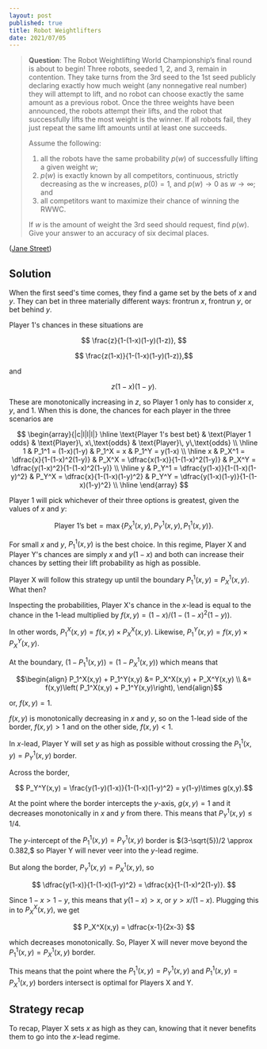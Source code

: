 ```yaml
---
layout: post
published: true
title: Robot Weightlifters
date: 2021/07/05
---
```


>**Question**: The Robot Weightlifting World Championship’s final round is about to begin! Three robots, seeded 1, 2, and 3, remain in contention. They take turns from the 3rd seed to the 1st seed publicly declaring exactly how much weight (any nonnegative real number) they will attempt to lift, and no robot can choose exactly the same amount as a previous robot. Once the three weights have been announced, the robots attempt their lifts, and the robot that successfully lifts the most weight is the winner. If all robots fail, they just repeat the same lift amounts until at least one succeeds.
>
>Assume the following:
>
>1. all the robots have the same probability $p(w)$ of successfully lifting a given weight $w$;
>2. $p(w)$ is exactly known by all competitors, continuous, strictly decreasing as the w increases, $p(0) = 1,$ and $p(w) \rightarrow 0$ as $w \rightarrow \infty$; and
>3. all competitors want to maximize their chance of winning the RWWC.
>
>If $w$ is the amount of weight the 3rd seed should request, find $p(w).$ Give your answer to an accuracy of six decimal places.

<!--more-->

([Jane Street](https://www.janestreet.com/puzzles/robot-weightlifting-index/))

## Solution

When the first seed's time comes, they find a game set by the bets of $x$ and $y.$ They can bet in three materially different ways: frontrun $x,$ frontrun $y,$ or bet behind $y.$

Player 1's chances in these situations are

$$ \frac{z}{1-(1-x)(1-y)(1-z)}, $$

$$ \frac{z(1-x)}{1-(1-x)(1-y)(1-z)},$$

and

$$ z(1-x)(1-y). $$

These are monotonically increasing in $z,$ so Player 1 only has to consider $x,$ $y,$ and $1.$ When this is done, the chances for each player in the three scenarios are

$$
\begin{array}{|c|l|l|l|} \hline
\text{Player 1's best bet} & \text{Player 1 odds} & \text{Player}\, x\,\text{odds} & \text{Player}\, y\,\text{odds} \\ \hline
1 & P_1^1 = (1-x)(1-y) & P_1^X = x & P_1^Y = y(1-x) \\ \hline
x & P_X^1 = \dfrac{x}{1-(1-x)^2(1-y)} & P_X^X = \dfrac{x(1-x)}{1-(1-x)^2(1-y)} & P_X^Y = \dfrac{y(1-x)^2}{1-(1-x)^2(1-y)} \\ \hline
y & P_Y^1 = \dfrac{y(1-x)}{1-(1-x)(1-y)^2} & P_Y^X = \dfrac{x}{1-(1-x)(1-y)^2} & P_Y^Y = \dfrac{y(1-x)(1-y)}{1-(1-x)(1-y)^2} \\ \hline
\end{array}
$$


Player 1 will pick whichever of their three options is greatest, given the values of $x$ and $y:$

$$ \text{Player 1's bet} = \max\{P_X^1(x,y), P_Y^1(x,y), P_1^1(x,y)\}. $$

For small $x$ and $y,$ $P_1^1(x,y)$ is the best choice. In this regime, Player X and Player Y's chances are simply $x$ and $y(1-x)$ and both can increase their chances by setting their lift probability as high as possible. 

Player X will follow this strategy up until the boundary $P_1^1(x,y) = P_X^1(x,y).$ What then?

Inspecting the probabilities, Player X's chance in the $x$-lead is equal to the chance in the $1$-lead multiplied by $f(x,y) = (1-x)/(1-(1-x)^2(1-y)).$ 

In other words, $P_1^X(x,y) = f(x,y)\times P_X^X(x,y).$ Likewise, $P_1^Y(x,y) = f(x,y)\times P_X^Y(x,y).$ 

At the boundary, $(1 - P_1^1(x,y)) = (1 - P_X^1(x,y))$ which means that 

$$\begin{align}
P_1^X(x,y) + P_1^Y(x,y) &= P_X^X(x,y) + P_X^Y(x,y) \\
&= f(x,y)\left( P_1^X(x,y) + P_1^Y(x,y)\right),
\end{align}$$ 

or, $f(x,y) = 1.$

$f(x,y)$ is monotonically decreasing in $x$ and $y,$ so on the $1$-lead side of the border, $f(x,y) > 1$ and on the other side, $f(x,y) < 1.$ 

In $x$-lead, Player Y will set $y$ as high as possible without crossing the $P_1^1(x,y) = P_Y^1(x,y)$ border. 

Across the border, 

$$ P_Y^Y(x,y) = \frac{y(1-y)(1-x)}{1-(1-x)(1-y)^2} = y(1-y)\times g(x,y).$$ 

At the point where the border intercepts the $y$-axis, $g(x,y) = 1$ and it decreases monotonically in $x$ and $y$ from there. This means that $P_Y^1(x,y) \leq 1/4.$ 

The $y$-intercept of the $P_1^1(x,y) = P_Y^1(x,y)$ border is $(3-\sqrt{5})/2 \approx 0.382,$ so Player Y will never veer into the $y$-lead regime. 

But along the border, $P_Y^1(x,y) = P_X^1(x,y),$ so

$$ \dfrac{y(1-x)}{1-(1-x)(1-y)^2} = \dfrac{x}{1-(1-x)^2(1-y)}. $$

Since $1-x > 1-y,$ this means that $y(1-x) > x,$ or $y > x/(1-x).$ Plugging this in to $P_X^X(x,y),$ we get 

$$ P_X^X(x,y) = \dfrac{x-1}{2x-3} $$

which decreases monotonically. So, Player X will never move beyond the $P_1^1(x,y) = P_X^1(x,y)$ border.

This means that the point where the $P_1^1(x,y) = P_Y^1(x,y)$ and $P_1^1(x,y) = P_X^1(x,y)$ borders intersect is optimal for Players X and Y.

## Strategy recap

To recap, Player X sets $x$ as high as they can, knowing that it never benefits them to go into the $x$-lead regime. 

